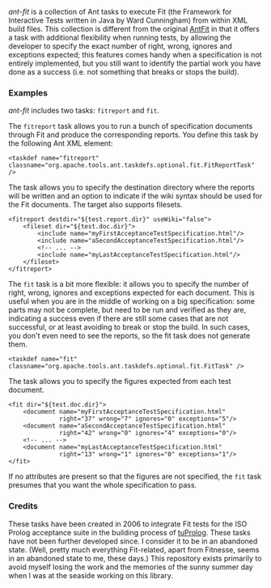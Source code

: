 *ant-fit* is a collection of Ant tasks to execute Fit (the Framework for Interactive Tests written in Java by Ward Cunningham) from within XML build files. This collection is different from the original [AntFit][] in that it offers a task with additional flexibility when running tests, by allowing the developer to specify the exact number of right, wrong, ignores and exceptions expected; this features comes handy when a specification is not entirely implemented, but you still want to identify the partial work you have done as a success (i.e. not something that breaks or stops the build).

### Examples

*ant-fit* includes two tasks: `fitreport` and `fit`.

The `fitreport` task allows you to run a bunch of specification documents through Fit and produce the corresponding reports. You define this task by the following Ant XML element:

    <taskdef name="fitreport" classname="org.apache.tools.ant.taskdefs.optional.fit.FitReportTask" />

The task allows you to specify the destination directory where the reports will be written and an option to indicate if the wiki syntax should be used for the Fit documents. The target also supports filesets.

    <fitreport destdir="${test.report.dir}" useWiki="false">
        <fileset dir="${test.doc.dir}">
            <include name="myFirstAcceptanceTestSpecification.html"/>
            <include name="aSecondAcceptanceTestSpecification.html"/>
            <!-- ... -->
            <include name="myLastAcceptanceTestSpecification.html"/>
        </fileset>
    </fitreport>

The `fit` task is a bit more flexible: it allows you to specify the number of right, wrong, ignores and exceptions expected for each document. This is useful when you are in the middle of working on a big specification: some parts may not be complete, but need to be run and verified as they are, indicating a success even if there are still some cases that are not successful, or at least avoiding to break or stop the build. In such cases, you don't even need to see the reports, so the fit task does not generate them.

    <taskdef name="fit" classname="org.apache.tools.ant.taskdefs.optional.fit.FitTask" />

The task allows you to specify the figures expected from each test document.

    <fit dir="${test.doc.dir}">
        <document name="myFirstAcceptanceTestSpecification.html"
                  right="37" wrong="7" ignores="0" exceptions="5"/>
        <document name="aSecondAcceptanceTestSpecification.html"
                  right="42" wrong="0" ignores="4" exceptions="0"/>
        <!-- ... -->
        <document name="myLastAcceptanceTestSpecification.html"
                  right="13" wrong="1" ignores="0" exceptions="1"/>
    </fit>

If no attributes are present so that the figures are not specified, the `fit` task presumes that you want the whole specification to pass.

### Credits

These tasks have been created in 2006 to integrate Fit tests for the ISO Prolog acceptance suite in the building process of [tuProlog][]. These tasks have not been further developed since. I consider it to be in an abandoned state. (Well, pretty much everything Fit-related, apart from Fitnesse, seems in an abandoned state to me, these days.) This repository exists primarily to avoid myself losing the work and the memories of the sunny summer day when I was at the seaside working on this library.

[AntFit]: http://www.cmdev.com/antfit/
[tuProlog]: http://tuprolog.sourceforge.net/